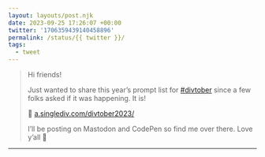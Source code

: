 ```yaml
---
layout: layouts/post.njk
date: 2023-09-25 17:26:07 +00:00
twitter: '1706359439140458896'
permalink: /status/{{ twitter }}/
tags: 
  - tweet
---
```


> Hi friends!
> 
> Just wanted to share this year’s prompt list for [#divtober](https://twitter.com/hashtag/divtober) since a few folks asked if it was happening. It is!
> 
> 🎃 [a.singlediv.com/divtober2023/](https://a.singlediv.com/divtober2023/)
> 
> I’ll be posting on Mastodon and CodePen so find me over there. Love y’all 💚

---
